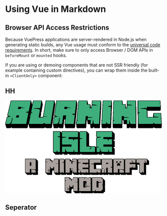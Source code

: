 # Using Vue in Markdown

## Browser API Access Restrictions

Because VuePress applications are server-rendered in Node.js when generating static builds, any Vue usage must conform to the [universal code requirements](https://ssr.vuejs.org/en/universal.html). In short, make sure to only access Browser / DOM APIs in `beforeMount` or `mounted` hooks.

If you are using or demoing components that are not SSR friendly (for example containing custom directives), you can wrap them inside the built-in `<ClientOnly>` component:

## HH
<img src="../../docs/.vuepress/public/images/hero.png">

<recipe-crafting slot_1="ink_sac" slot_4="glass_bottle" result="bottle_of_ink"/>

<Item name="glass_bottles"/>

## Seperator

<ImgInfo>
  <template v-slot:img>
    <Item name="test"/>
  </template>
  <template v-slot:info>
    A really lon text with some important info, you dont want ot miss.
  </template>

</ImgInfo>

